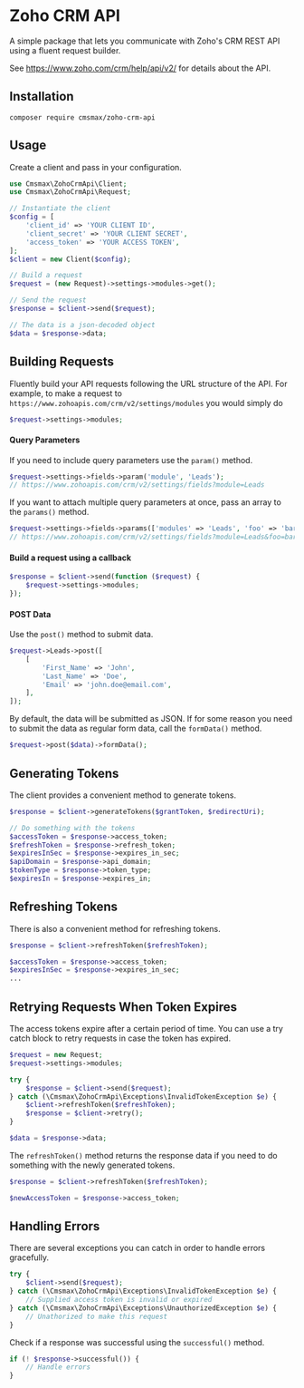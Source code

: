 # Zoho CRM API
A simple package that lets you communicate with Zoho's CRM REST API using a fluent request builder.

See https://www.zoho.com/crm/help/api/v2/ for details about the API.

## Installation

```
composer require cmsmax/zoho-crm-api
```

## Usage
Create a client and pass in your configuration.
```php
use Cmsmax\ZohoCrmApi\Client;
use Cmsmax\ZohoCrmApi\Request;

// Instantiate the client
$config = [
    'client_id' => 'YOUR CLIENT ID',
    'client_secret' => 'YOUR CLIENT SECRET',
    'access_token' => 'YOUR ACCESS TOKEN',
];
$client = new Client($config);

// Build a request
$request = (new Request)->settings->modules->get();

// Send the request
$response = $client->send($request);

// The data is a json-decoded object
$data = $response->data;
```

## Building Requests
Fluently build your API requests following the URL structure of the API.
For example, to make a request to `https://www.zohoapis.com/crm/v2/settings/modules` you would simply do
```php
$request->settings->modules;
```
#### Query Parameters
If you need to include query parameters use the `param()` method. 
```php
$request->settings->fields->param('module', 'Leads');
// https://www.zohoapis.com/crm/v2/settings/fields?module=Leads
```
If you want to attach multiple query parameters at once, pass an array to the `params()` method.
```php
$request->settings->fields->params(['modules' => 'Leads', 'foo' => 'bar']);
// https://www.zohoapis.com/crm/v2/settings/fields?module=Leads&foo=bar
```

#### Build a request using a callback
```php
$response = $client->send(function ($request) {
    $request->settings->modules;
});
```

#### POST Data
Use the `post()` method to submit data.
```php
$request->Leads->post([
    [
        'First_Name' => 'John',
        'Last_Name' => 'Doe',
        'Email' => 'john.doe@email.com',
    ],
]);
```
By default, the data will be submitted as JSON. If for some reason you need to submit the data as regular form data, call the `formData()` method.
```php
$request->post($data)->formData();
```

## Generating Tokens
The client provides a convenient method to generate tokens.
```php
$response = $client->generateTokens($grantToken, $redirectUri);

// Do something with the tokens
$accessToken = $response->access_token;
$refreshToken = $response->refresh_token;
$expiresInSec = $response->expires_in_sec;
$apiDomain = $response->api_domain;
$tokenType = $response->token_type;
$expiresIn = $response->expires_in;
```

## Refreshing Tokens
There is also a convenient method for refreshing tokens.
```php
$response = $client->refreshToken($refreshToken);

$accessToken = $response->access_token;
$expiresInSec = $response->expires_in_sec;
...
```

## Retrying Requests When Token Expires
The access tokens expire after a certain period of time. You can use a try catch block to retry requests in case the token has expired.

```php
$request = new Request;
$request->settings->modules;

try {
    $response = $client->send($request);
} catch (\Cmsmax\ZohoCrmApi\Exceptions\InvalidTokenException $e) {
    $client->refreshToken($refreshToken);
    $response = $client->retry();
}

$data = $response->data;
```
The `refreshToken()` method returns the response data if you need to do something with the newly generated tokens.
```php
$response = $client->refreshToken($refreshToken);

$newAccessToken = $response->access_token;
```

## Handling Errors
There are several exceptions you can catch in order to handle errors gracefully.
```php
try {
    $client->send($request);
} catch (\Cmsmax\ZohoCrmApi\Exceptions\InvalidTokenException $e) {
    // Supplied access token is invalid or expired
} catch (\Cmsmax\ZohoCrmApi\Exceptions\UnauthorizedException $e) {
    // Unathorized to make this request
}
```
Check if a response was successful using the `successful()` method.
```php
if (! $response->successful()) {
    // Handle errors
}
```

